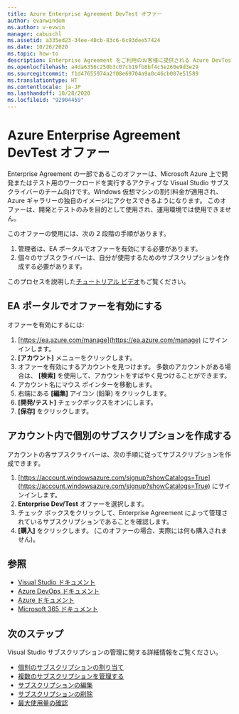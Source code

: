 ```yaml
---
title: Azure Enterprise Agreement DevTest オファー
author: evanwindom
ms.author: v-evwin
manager: cabuschl
ms.assetid: a335ed23-34ee-40cb-83c6-6c93dee57424
ms.date: 10/26/2020
ms.topic: how-to
description: Enterprise Agreement をご利用のお客様に提供される Azure DevTest の特別価格を利用する方法について説明します。
ms.openlocfilehash: a4da6356c250b3c07cb19fb8bf4c5e260e9d3e29
ms.sourcegitcommit: f1d47655974a2f08e69704a9a0c46cb007e51589
ms.translationtype: HT
ms.contentlocale: ja-JP
ms.lasthandoff: 10/28/2020
ms.locfileid: "92904459"
---
```

# <a name="azure-enterprise-agreement-devtest-offer"></a>Azure Enterprise Agreement DevTest オファー

Enterprise Agreement の一部であるこのオファーは、Microsoft Azure 上で開発またはテスト用のワークロードを実行するアクティブな Visual Studio サブスクライバーのチーム向けです。Windows 仮想マシンの割引料金が適用され、Azure ギャラリーの独自のイメージにアクセスできるようになります。 このオファーは、開発とテストのみを目的として使用され、運用環境では使用できません。  

このオファーの使用には、次の 2 段階の手順があります。
1. 管理者は、EA ポータルでオファーを有効にする必要があります。
2. 個々のサブスクライバーは、自分が使用するためのサブスクリプションを作成する必要があります。 

このプロセスを説明した[チュートリアル ビデオ](https://channel9.msdn.com/blogs/EA.Azure.com/Enabling-and-Creating-EA-DevTest-Subscriptions-through-the-EA-Portal)もご覧ください。  

## <a name="enable-offers-in-the-ea-portal"></a>EA ポータルでオファーを有効にする
オファーを有効にするには:
1. [https://ea.azure.com/manage](https://ea.azure.com/manage) にサインインします。
0. **[アカウント]** メニューをクリックします。
0. オファーを有効にするアカウントを見つけます。  多数のアカウントがある場合は、 **[検索]** を使用して、アカウントをすばやく見つけることができます。 
0. アカウント名にマウス ポインターを移動します。 
0. 右端にある **[編集]** アイコン (鉛筆) をクリックします。 
0. **[開発/テスト]** チェックボックスをオンにします。
0. **[保存]** をクリックします。

## <a name="create-individual-subscriptions-within-the-account"></a>アカウント内で個別のサブスクリプションを作成する
アカウントの各サブスクライバーは、次の手順に従ってサブスクリプションを作成できます。
1. [https://account.windowsazure.com/signup?showCatalogs=True](https://account.windowsazure.com/signup?showCatalogs=True) にサインインします。
0. **Enterprise Dev/Test** オファーを選択します。
0. チェック ボックスをクリックして、Enterprise Agreement によって管理されているサブスクリプションであることを確認します。 
0. **[購入]** をクリックします。  (このオファーの場合、実際には何も購入されません)。

## <a name="see-also"></a>参照
- [Visual Studio ドキュメント](/visualstudio/)
- [Azure DevOps ドキュメント](/azure/devops/)
- [Azure ドキュメント](/azure/)
- [Microsoft 365 ドキュメント](/microsoft-365/)

## <a name="next-steps"></a>次のステップ
Visual Studio サブスクリプションの管理に関する詳細情報をご覧ください。
- [個別のサブスクリプションの割り当て](assign-license.md)
- [複数のサブスクリプションを管理する](assign-license-bulk.md)
- [サブスクリプションの編集](edit-license.md)
- [サブスクリプションの削除](delete-license.md)
- [最大使用量の確認](maximum-usage.md)